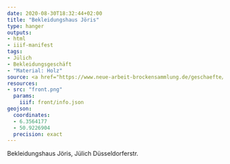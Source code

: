 ```yaml
---
date: 2020-08-30T18:32:44+02:00
title: "Bekleidungshaus Jöris"
type: hanger
outputs:
- html
- iiif-manifest
tags:
- Jülich
- Bekleidungsgeschäft
- "Material: Holz"
source: <a href="https://www.neue-arbeit-brockensammlung.de/geschaefte/zweigstelle-kim/">KiM</a>
resources:
- src: "front.png"
  params:
    iiif: front/info.json
geojson:
  coordinates:
  - 6.3564177
  - 50.9226904
  precision: exact
---
```

Bekleidungshaus Jöris, Jülich Düsseldorferstr.

